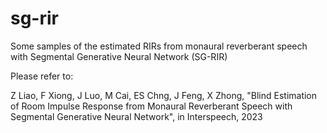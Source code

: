 # sg-rir

Some samples of the estimated RIRs from monaural reverberant speech with Segmental Generative Neural Network (SG-RIR)

Please refer to:

Z Liao, F Xiong, J Luo, M Cai, ES Chng, J Feng, X Zhong, "Blind Estimation of Room Impulse Response from Monaural Reverberant Speech with Segmental Generative Neural Network", in Interspeech, 2023
